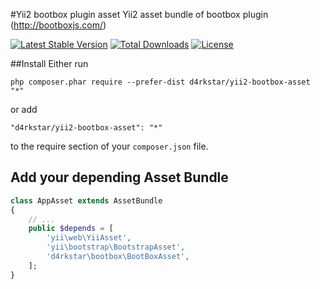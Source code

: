#Yii2 bootbox plugin asset
Yii2 asset bundle of bootbox plugin (http://bootboxjs.com/)

[![Latest Stable Version](https://poser.pugx.org/d4rkstar/yii2-bootbox-asset/v/stable)](https://packagist.org/packages/d4rkstar/yii2-bootbox-asset)
[![Total Downloads](https://poser.pugx.org/d4rkstar/yii2-bootbox-asset/downloads)](https://packagist.org/packages/d4rkstar/yii2-bootbox-asset)
[![License](https://poser.pugx.org/d4rkstar/yii2-bootbox-asset/license)](https://packagist.org/packages/d4rkstar/yii2-bootbox-asset)

##Install
Either run
```
php composer.phar require --prefer-dist d4rkstar/yii2-bootbox-asset "*"
```

or add

```
"d4rkstar/yii2-bootbox-asset": "*"
```

to the require section of your `composer.json` file.

## Add your depending Asset Bundle
```php
class AppAsset extends AssetBundle
{
    // ...
    public $depends = [
        'yii\web\YiiAsset',
        'yii\bootstrap\BootstrapAsset',
        'd4rkstar\bootbox\BootBoxAsset',
    ];
}
```
